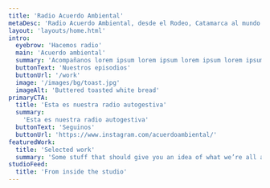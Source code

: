 ```yaml
---
title: 'Radio Acuerdo Ambiental'
metaDesc: 'Radio Acuerdo Ambiental, desde el Rodeo, Catamarca al mundo'
layout: 'layouts/home.html'
intro:
  eyebrow: 'Hacemos radio'
  main: 'Acuerdo ambiental'
  summary: 'Acompañanos lorem ipsum lorem ipsum lorem ipsum lorem ipsum lorem ipsum lorem ipsum lorem ipsum.'
  buttonText: 'Nuestros episodios'
  buttonUrl: '/work'
  image: '/images/bg/toast.jpg'
  imageAlt: 'Buttered toasted white bread'
primaryCTA:
  title: 'Esta es nuestra radio autogestiva'
  summary:
    'Esta es nuestra radio autogestiva'
  buttonText: 'Seguinos'
  buttonUrl: 'https://www.instagram.com/acuerdoambiental/'
featuredWork:
  title: 'Selected work'
  summary: 'Some stuff that should give you an idea of what we’re all about.'
studioFeed:
  title: 'From inside the studio'
---
```

